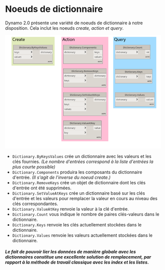 

# Noeuds de dictionnaire

Dynamo 2.0 présente une variété de noeuds de dictionnaire à notre disposition. Cela inclut les noeuds *create, action et query*.

![IMAGE](images/9-2/9-2_dictionaryNodes.png)

* ```Dictionary.ByKeysValues``` crée un dictionnaire avec les valeurs et les clés fournies. *(Le nombre d'entrées correspond à la liste d'entrées la plus courte possible)*
* ```Dictionary.Components``` produira les composants du dictionnaire d'entrée. *(Il s'agit de l'inverse du noeud create.)*
* ```Dictionary.RemoveKeys``` crée un objet de dictionnaire dont les clés d'entrée ont été supprimées.
* ```Dictionary.SetValueAtKeys``` crée un dictionnaire basé sur les clés d'entrée et les valeurs pour remplacer la valeur en cours au niveau des clés correspondantes.
* ```Dictionary.ValueAtKey``` renvoie la valeur à la clé d'entrée.
* ```Dictionary.Count``` vous indique le nombre de paires clés-valeurs dans le dictionnaire.
* ```Dictionary.Keys``` renvoie les clés actuellement stockées dans le dictionnaire.
* ```Dictionary.Values``` renvoie les valeurs actuellement stockées dans le dictionnaire.

##### _Le fait de pouvoir lier les données de manière globale avec les dictionnaires constitue une excellente solution de remplacement, par rapport à la méthode de travail classique avec les index et les listes._


